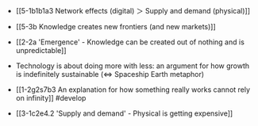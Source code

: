 - [[5-1b1b1a3 Network effects (digital) ＞ Supply and demand (physical)]]
- [[5-3b Knowledge creates new frontiers (and new markets)]]

- [[2-2a 'Emergence' - Knowledge can be created out of nothing and is unpredictable]]

- Technology is about doing more with less: an argument for how growth is indefinitely sustainable (<=> Spaceship Earth metaphor)

- [[1-2g2s7b3 An explanation for how something really works cannot rely on infinity]] #develop

- [[3-1c2e4.2 'Supply and demand' - Physical is getting expensive]]
